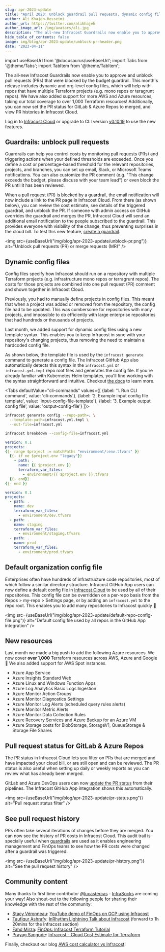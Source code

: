 ```yaml
---
slug: apr-2023-update
title: "April 2023: Unblock guardrail pull requests, dynamic config files & many new resources!"
author: Ali Khajeh-Hosseini
author_url: https://twitter.com/alikhajeh
author_image_url: /img/avatars/ali.jpg
description: "The all-new Infracost Guardrails now enable you to approve and unblock pull requests (PRs) that were blocked by the budget guardrail. This month's release includes dynamic and org-level config files, which will help with repos that have multiple Terraform projects (e.g. mono repos or teragrunt repos). We have also added support for more AWS and Azure resources, taking our total coverage to over 1,000 Terraform resources! Additionally, you can now set the PR status for GitLab & Azure Repos to merged, and view PR histories in Infracost Cloud."
hide_table_of_contents: false
image: img/blog/apr-2023-update/unblock-pr-header.png
date: "2023-04-11"
---
```


import useBaseUrl from '@docusaurus/useBaseUrl';
import Tabs from '@theme/Tabs';
import TabItem from '@theme/TabItem';

The all-new Infracost Guardrails now enable you to approve and unblock pull requests (PRs) that were blocked by the budget guardrail. This month's release includes dynamic and org-level config files, which will help with repos that have multiple Terraform projects (e.g. mono repos or teragrunt repos). We have also added support for more AWS and Azure resources, taking our total coverage to over 1,000 Terraform resources! Additionally, you can now set the PR status for GitLab & Azure Repos to merged, and view PR histories in Infracost Cloud.

<!--truncate-->

Log in to [Infracost Cloud](https://dashboard.infracost.io) or upgrade to CLI version [v0.10.19](/docs/#1-install-infracost) to use the new features.

## Guardrails: unblock pull requests

Guardrails can help you control costs by monitoring pull requests (PRs) and triggering actions when your defined thresholds are exceeded. Once you define a cost or percentage-based threshold for the relevant repositories, projects, and branches, you can set up email, Slack, or Microsoft Teams notifications. You can also customize the PR comment (e.g. "This change exceeds the budget, please discuss with your team lead") or even block the PR until it has been reviewed.

When a pull request (PR) is blocked by a guardrail, the email notification will now include a link to the PR page in Infracost Cloud. From there (as shown below), you can review the cost estimate, see details of the triggered guardrail, and unblock the PR.
If someone with admin access on GitHub overrides the guardrail and merges the PR, Infracost Cloud will send an additional email notification to the people subscribed to the guardrail. This provides everyone with visibility of the change, thus preventing surprises in the cloud bill.
To test this new feature, [create a guardrail](/docs/infracost_cloud/guardrails/).

<img src={useBaseUrl("img/blog/apr-2023-update/unblock-pr.png")} alt="Unblock pull requests (PR) or merge requests (MR)" />

## Dynamic config files

Config files specify how Infracost should run on a repository with multiple Terraform projects (e.g. infrastructure mono repos or terragrunt repos). The costs for those projects are combined into one pull request (PR) comment and shown together in Infracost Cloud.

Previously, you had to manually define projects in config files. This meant that when a project was added or removed from the repository, the config file had to be updated. This was cumbersome for repositories with many projects, and impossible to do efficiently with large enterprise repositories that had hundreds or thousands of projects.

Last month, we added support for dynamic config files using a new template syntax. This enables you to keep Infracost in sync with your repository's changing projects, thus removing the need to maintain a hardcoded config file.

As shown below, the template file is used by the `infracost generate` command to generate a config file. The Infracost GitHub App also automatically detects this syntax in the `infracost.yml` or `infracost.yml.tmpl` repo root files and generates the config file. If you're already familiar with Kubernetes Helm templates, you'll find working with the syntax straightforward and intuitive. Checkout [the docs](/docs/features/config_file/) to learn more.

<Tabs
  defaultValue="cli-commands"
  values={[
    {label: '1. Run CLI command', value: 'cli-commands'},
    {label: '2. Example input config file template', value: 'input-config-file-template'},
    {label: '3. Example output config file', value: 'output-config-file'}
  ]}>
  <TabItem value="cli-commands">

  ```sh
  infracost generate config --repo-path=. \
    --template-path=infracost.yml.tmpl \
    --out-file=infracost.yml

  infracost breakdown --config-file=infracost.yml
  ```
  </TabItem>
  <TabItem value="input-config-file-template">

  ```yml
  version: 0.1
  projects:
  {{- range $project := matchPaths "environment/:env.tfvars" }}
    {{- if ne $project.env "legacy"}}
      - path: .
        name: {{ $project.env }}
        terraform_var_files:
          - environment/{{ $project.env }}.tfvars
    {{- end}}
  {{- end }}
  ```
  </TabItem>
  <TabItem value="output-config-file">

  ```yml
  version: 0.1
  projects:
    - path: .
      name: dev
      terraform_var_files:
        - environment/dev.tfvars
    - path: .
      name: staging
      terraform_var_files:
        - environment/staging.tfvars
    - path: .
      name: prod
      terraform_var_files:
        - environment/prod.tfvars
  ```
  </TabItem>
</Tabs>

## Default organization config file

Enterprises often have hundreds of infrastructure code repositories, most of which follow a similar directory structure. Infracost GitHub App users can now define a default config file in [Infracost Cloud](https://dashboard.infracost.io) to be used by all of their repositories. This config file can be overridden on a per-repo basis from the Repos > my-repo > Settings page, or by adding an `infracost.yml` to the repo root. This enables you to add many repositories to Infracost quickly 🚀

<img src={useBaseUrl("img/blog/apr-2023-update/default-repo-config-file.png")} alt="Default config file used by all repos in the GitHub App integration" />

## New resources

Last month we made a big push to add the following Azure resources. We now cover **over 1,000** Terraform resources across AWS, Azure and Google 🚀 We also added support for AWS Spot instances.
- Azure App Service
- Azure Insights Standard Web
- Azure Linux and Windows Function Apps
- Azure Log Analytics Basic Logs Ingestion
- Azure Monitor Action Groups
- Azure Monitor Diagnostics Settings
- Azure Monitor Log Alerts (scheduled query rules alerts)
- Azure Monitor Metric Alerts
- Azure Monitor Data Collection Rules
- Azure Recovery Services and Azure Backup for an Azure VM
- Azure Storage costs for BlobStorage, StorageV1, QueueStorage & Storage File Shares

## Pull request status for GitLab & Azure Repos

The PR status in Infracost Cloud lets you filter on PRs that are merged and have impacted your cloud bill, or are still open and can be reviewed. The PR status is also useful when setting up daily or weekly reports as you can review what has already been merged.

GitLab and Azure DevOps users can now [update the PR status](/docs/features/cli_commands/#pull-request-status) from their pipelines. The Infracost GitHub App integration shows this automatically.

<img src={useBaseUrl("img/blog/apr-2023-update/pr-status.png")} alt="Pull request status filter" />

## See pull request history

PRs often take several iterations of changes before they are merged. You can now see the history of PR costs in Infracost Cloud. This audit trail is specially useful when [guardrails](/docs/infracost_cloud/guardrails/) are used as it enables engineering management and FinOps teams to see how the PR costs were changed after a guardrail was triggered.

<img src={useBaseUrl("img/blog/apr-2023-update/pr-history.png")} alt="See the pull request history" />

## Community content

Many thanks to first time contributor [@lucastercas](https://github.com/lucastercas) - [InfraSocks](https://twitter.com/AliKhajeh/status/1510310791508946945) are coming your way! Also shout-out to the following people for sharing their knowledge with the rest of the community:

- [Stacy Véronneau](https://www.linkedin.com/in/stacyveronneau/): [YouTube demo of FinOps on GCP using Infracost](https://www.youtube.com/watch?v=14txVf7cpro&t=4500s)
- [Taufiqur Ashrafy](https://www.linkedin.com/in/taufiqur-ashrafy1/): [InRhythm Lightning Talk about Infracost](https://www.linkedin.com/video/live/urn:li:ugcPost:7046889104885604352) (forward to 1h 20mins for the Infracost section)
- [Fahd Mirza](https://www.linkedin.com/in/fahdmirza/): [FinOps: Infracost Terraform Tutorial](https://www.youtube.com/watch?v=NqekLP088Vk)
- [Prayag Sangode](https://www.linkedin.com/in/prayag-sangode-41737318/): [Infracost - Cloud Cost Estimate for Terraform](https://www.linkedin.com/pulse/infracost-cloud-cost-estimate-terraform-prayag-sangode)

Finally, checkout our blog [AWS cost calculator vs Infracost](https://www.infracost.io/blog/aws-cost-calculator-vs-infracost/)!
